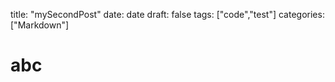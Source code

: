 	
title: "mySecondPost"
date: date
draft: false
tags: ["code","test"]
categories: ["Markdown"]

# abc
